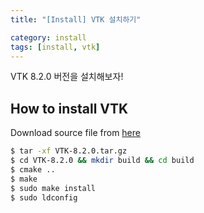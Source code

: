 ```yaml
---
title: "[Install] VTK 설치하기"

category: install
tags: [install, vtk]
---
```


VTK 8.2.0 버전을 설치해보자!<br/>

## How to install VTK

Download source file from [here](https://vtk.org/download/)

~~~bash
$ tar -xf VTK-8.2.0.tar.gz
$ cd VTK-8.2.0 && mkdir build && cd build
$ cmake ..
$ make                                                                   
$ sudo make install
$ sudo ldconfig
~~~

<br/>